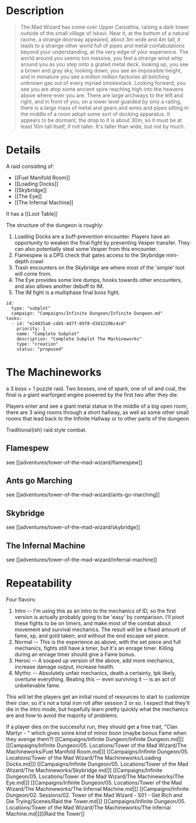 # Description

> The Mad Wizard has come over Upper Carpathia, raising a dark tower outside of the small village of Iskavi. Near it, at the bottom of a natural ravine, a strange doorway appeared, about 3m wide and 4m tall, it leads to a strange other world full of pipes and metal confabulations beyond your understanding, at the very edge of your experience. The world around you seems too massive, you feel a strange wind whip around you as you step onto a grated metal deck, looking up, you see a brown and gray sky, looking down, you see an impossible height, and in miniature you see a million million factories all belching unknown gas out of every myriad smokestack. Looking forward, you see you are atop some ancient spire reaching high into the heavens above where-ever you are. There are large archways to the left and right, and in front of you, on a lower level guarded by only a railing, there is a large mass of metal and gears and wires and pipes sitting in the middle of a room adopt some sort of docking apparatus. It appears to be dormant, the drop to it is about 30m, so it must be at least 10m tall itself, if not taller. It's taller than wide, but not by much.
# Details

A raid consisting of:

- [[Fuel Manifold Room]]
- [[Loading Docks]]
- [[Skybridge]]
- [[The Eye]]
- [[The Infernal Machine]]

It has a [[Loot Table]]

The structure of the dungeon is roughly:

1. Loading Docks are a buff-prevention encounter. Players have an opportunity to weaken the final fight by preventing Vesper transfer. They can also potentially steal some Vesper from this encounter.
2. Flamespew is a DPS check that gates access to the Skybridge mini-depth crawl
3. Trash encounters on the Skybridge are where most of the 'simple' loot will come from.
4. The Eye provides some lore dumps, hooks towards other encounters, and also allows another debuff to IM.
5. The IM fight is a multiphase final boss fight.




```RpgManager4
id: 
  type: "subplot"
  campaign: "Campaigns/Infinite Dungeon/Infinite Dungeon.md"
tasks: 
  - id: "e24835a8-c4b5-4d7f-89f8-d3432206c4cd"
    priority: 1
    name: "Complete Subplot"
    description: "Complete Subplot The Machineworks"
    type: "creation"
    status: "proposed"
```

# The Machineworks

a 3 boss + 1 puzzle raid. Two bosses, one of spark, one of oil and coal, the final is a giant warforged engine powered
by the first two after they die.

Players enter and see a giant metal statue in the middle of a big open room, there are 3 wing rooms through a short
hallway, as well as some other small rooms that lead back to the Infinite Hallway or to other parts of the dungeon

Traditional(ish) raid style combat.

## Flamespew

see [[adventures/tower-of-the-mad-wizard/flamespew]]

## Ants go Marching

see [[adventures/tower-of-the-mad-wizard/ants-go-marching]]

## Skybridge

see [[adventures/tower-of-the-mad-wizard/skybridge]]


## The Infernal Machine

see [[adventures/tower-of-the-mad-wizard/infernal-machine]]

# Repeatability

Four flavors:

1. Intro -- I'm using this as an intro to the mechanics of ID, so the first version is actually probably going to be
   'easy' by comparison. I'll pivot these fights to be on timers, and make most of the combat about movement and
    survival mechanics. The result will be a fixed amount of fame, xp, and gold taken; and without the end escape set
    piece.
2. Normal -- This is the experience as above, with the set piece and full mechanics, fights still have a timer, but it's
   an enrage timer. Killing during an enrage timer should give a Fame bonus.
3. Heroic -- A souped up version of the above, add more mechanics, increase damage output, increase health.
4. Mythic -- Absolutely unfair mechanics, death a certainty, tpk likely, overtune everything. Beating this -- even
   surviving it -- is an act of unbelievable fame.

This will let the players get an initial round of resources to start to customize their clan, so it's not a total iron
roll after session 2 or so. I expect that they'll die in the intro mode, but hopefully learn pretty quickly what the
mechanics are and how to avoid the majority of problems.

If a player dies on the successful run, they should get a free trait, "Clan Martyr - <Charname>" which gives some kind
of minor boon (maybe bonus Fame when they avenge them?)
[[Campaigns/Infinite Dungeon/Infinite Dungeon.md|]]
[[Campaigns/Infinite Dungeon/05. Locations/Tower of the Mad Wizard/The Machineworks/Fuel Manifold Room.md|]]
[[Campaigns/Infinite Dungeon/05. Locations/Tower of the Mad Wizard/The Machineworks/Loading Docks.md|]]
[[Campaigns/Infinite Dungeon/05. Locations/Tower of the Mad Wizard/The Machineworks/Skybridge.md|]]
[[Campaigns/Infinite Dungeon/05. Locations/Tower of the Mad Wizard/The Machineworks/The Eye.md|]]
[[Campaigns/Infinite Dungeon/05. Locations/Tower of the Mad Wizard/The Machineworks/The Infernal Machine.md|]]
[[Campaigns/Infinite Dungeon/02. Sessions/02. Tower of the Mad Wizard - S01 - Get Rich and Die Trying/Scenes/Raid the Tower.md|]]
[[Campaigns/Infinite Dungeon/05. Locations/Tower of the Mad Wizard/The Machineworks/The Infernal Machine.md|]][[Raid the Tower]]